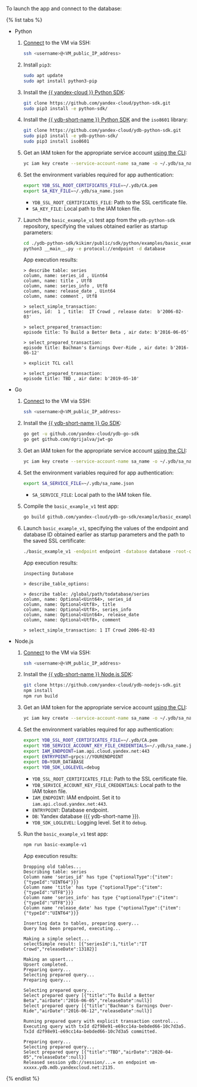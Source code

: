 To launch the app and connect to the database:

{% list tabs %}

- Python

  1. [Connect](../../compute/operations/vm-connect/ssh.md) to the VM via SSH:

     ```bash
     ssh <username>@<VM_public_IP_address>
     ```

  1. Install `pip3`:

     ```bash
     sudo apt update
     sudo apt install python3-pip
     ```

  1. Install the [{{ yandex-cloud }} Python SDK](https://github.com/yandex-cloud/python-sdk):

     ```bash
     git clone https://github.com/yandex-cloud/python-sdk.git
     sudo pip3 install -e python-sdk/
     ```

  1. Install the [{{ ydb-short-name }} Python SDK](https://github.com/yandex-cloud/ydb-python-sdk) and the `iso8601` library:

     ```bash
     git clone https://github.com/yandex-cloud/ydb-python-sdk.git
     sudo pip3 install -e ydb-python-sdk/
     sudo pip3 install iso8601
     ```

  1. Get an IAM token for the appropriate service account [using the CLI](../../iam/operations/iam-token/create-for-sa#via-cli):

     ```bash
     yc iam key create --service-account-name sa_name -o ~/.ydb/sa_name.json
     ```

  1. Set the environment variables required for app authentication:

     ```bash
     export YDB_SSL_ROOT_CERTIFICATES_FILE=~/.ydb/CA.pem
     export SA_KEY_FILE=~/.ydb/sa_name.json
     ```

     * `YDB_SSL_ROOT_CERTIFICATES_FILE`: Path to the SSL certificate file.
     * `SA_KEY_FILE`: Local path to the IAM token file.

  1. Launch the `basic_example_v1` test app from the `ydb-python-sdk` repository, specifying the values obtained earlier as startup parameters:

     ```bash
     cd ./ydb-python-sdk/kikimr/public/sdk/python/examples/basic_example_v1
     python3 __main__.py -e protocol://endpoint -d database
     ```

     App execution results:

     ```text
     > describe table: series
     column, name: series_id , Uint64
     column, name: title , Utf8
     column, name: series_info , Utf8
     column, name: release_date , Uint64
     column, name: comment , Utf8

     > select_simple_transaction:
     series, id:  1 , title:  IT Crowd , release date:  b'2006-02-03'

     > select_prepared_transaction:
     episode title: To Build a Better Beta , air date: b'2016-06-05'

     > select_prepared_transaction:
     episode title: Bachman's Earnings Over-Ride , air date: b'2016-06-12'

     > explicit TCL call

     > select_prepared_transaction:
     episode title: TBD , air date: b'2019-05-10'
     ```

- Go

  1. [Connect](../../compute/operations/vm-connect/ssh.md) to the VM via SSH:

     ```bash
     ssh <username>@<VM_public_IP_address>
     ```

  1. Install the [{{ ydb-short-name }} Go SDK](https://github.com/yandex-cloud/ydb-go-sdk):

     ```bash
     go get -u github.com/yandex-cloud/ydb-go-sdk
     go get github.com/dgrijalva/jwt-go
     ```

  1. Get an IAM token for the appropriate service account [using the CLI](../../iam/operations/iam-token/create-for-sa#via-cli):

     ```bash
     yc iam key create --service-account-name sa_name -o ~/.ydb/sa_name.json
     ```

  1. Set the environment variables required for app authentication:

     ```bash
     export SA_SERVICE_FILE=~/.ydb/sa_name.json
     ```

     * `SA_SERVICE_FILE`: Local path to the IAM token file.

  1. Compile the `basic_example_v1` test app:

     ```bash
     go build github.com/yandex-cloud/ydb-go-sdk/example/basic_example_v1/
     ```

  1. Launch `basic_example_v1`, specifying the values of the endpoint and database ID obtained earlier as startup parameters and the path to the saved SSL certificate:

     ```bash
     ./basic_example_v1 -endpoint endpoint -database database -root-ca ~/.ydb/CA.pem
     ```

     App execution results:

     ```text
     inspecting Database

     > describe_table_options:

     > describe table: /global/path/todatabase/series
     column, name: Optional<Uint64>, series_id
     column, name: Optional<Utf8>, title
     column, name: Optional<Utf8>, series_info
     column, name: Optional<Uint64>, release_date
     column, name: Optional<Utf8>, comment

     > select_simple_transaction: 1 IT Crowd 2006-02-03
     ```

- Node.js

  1. [Connect](../../compute/operations/vm-connect/ssh.md) to the VM via SSH:

     ```bash
     ssh <username>@<VM_public_IP_address>
     ```

  1. Install the [{{ ydb-short-name }} Node.js SDK](https://github.com/yandex-cloud/ydb-nodejs-sdk):

     ```bash
     git clone https://github.com/yandex-cloud/ydb-nodejs-sdk.git
     npm install
     npm run build
     ```

  1. Get an IAM token for the appropriate service account [using the CLI](../../iam/operations/iam-token/create-for-sa#via-cli):

     ```bash
     yc iam key create --service-account-name sa_name -o ~/.ydb/sa_name.json
     ```

  1. Set the environment variables required for app authentication:

     ```bash
     export YDB_SSL_ROOT_CERTIFICATES_FILE=~/.ydb/CA.pem
     export YDB_SERVICE_ACCOUNT_KEY_FILE_CREDENTIALS=~/.ydb/sa_name.json
     export IAM_ENDPOINT=iam.api.cloud.yandex.net:443
     export ENTRYPOINT=grpcs://YOURENDPOINT
     export DB=YOUR_DATABASE
     export YDB_SDK_LOGLEVEL=debug
     ```

     * `YDB_SSL_ROOT_CERTIFICATES_FILE`: Path to the SSL certificate file.
     * `YDB_SERVICE_ACCOUNT_KEY_FILE_CREDENTIALS`: Local path to the IAM token file.
     * `IAM_ENDPOINT`: IAM endpoint. Set it to `iam.api.cloud.yandex.net:443`.
     * `ENTRYPOINT`: Database endpoint.
     * `DB`: Yandex database ({{ ydb-short-name }}).
     * `YDB_SDK_LOGLEVEL`: Logging level. Set it to `debug`.

  1. Run the `basic_example_v1` test app:

     ```bash
     npm run basic-example-v1
     ```

     App execution results:

     ```text
     Dropping old tables...
     Describing table: series
     Column name 'series_id' has type {"optionalType":{"item":{"typeId":"UINT64"}}}
     Column name 'title' has type {"optionalType":{"item":{"typeId":"UTF8"}}}
     Column name 'series_info' has type {"optionalType":{"item":{"typeId":"UTF8"}}}
     Column name 'release_date' has type {"optionalType":{"item":{"typeId":"UINT64"}}}

     Inserting data to tables, preparing query...
     Query has been prepared, executing...

     Making a simple select...
     selectSimple result: [{"seriesId":1,"title":"IT Crowd","releaseDate":13182}]

     Making an upsert...
     Upsert completed.
     Preparing query...
     Selecting prepared query...
     Preparing query...

     Selecting prepared query...
     Select prepared query [{"title":"To Build a Better Beta","airDate":"2016-06-05","releaseDate":null}]
     Select prepared query [{"title":"Bachman's Earnings Over-Ride","airDate":"2016-06-12","releaseDate":null}]

     Running prepared query with explicit transaction control...
     Executing query with txId d2f98e91-e69cc14a-bebded66-10c7d3a5.
     TxId d2f98e91-e69cc14a-bebded66-10c7d3a5 committed.

     Preparing query...
     Selecting prepared query...
     Select prepared query [{"title":"TBD","airDate":"2020-04-05","releaseDate":null}]
     Released session ydb://session/...= on endpoint vm-xxxxx.ydb.mdb.yandexcloud.net:2135.
     ```

{% endlist %}